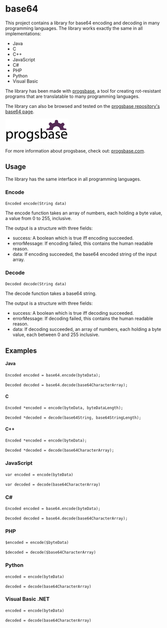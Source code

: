 # base64
This project contains a library for base64 encoding and decoding in many programming languages. The library works exactly the same in all implementations:

 * Java
 * C
 * C++
 * JavaScript
 * C#
 * PHP
 * Python
 * Visual Basic

The library has been made with [progsbase](https://www.progsbase.com), a tool for creating rot-resistant programs that are translatable to many programming languages.

The library can also be browsed and tested on the [progsbase repository's base64 page](https://repo.progsbase.com/repoviewer/no.inductive.idea10.programs/base64/0.1.0).

![progsbase logo](/docs/images/progsbase-logo.png)

For more information about progsbase, check out: [progsbase.com](https://www.progsbase.com).

## Usage

The library has the same interface in all programming languages.

### Encode

`Encoded encode(String data)`

The encode function takes an array of numbers, each holding a byte value, a value from 0 to 255, inclusive.

The output is a structure with three fields:

 * success: A boolean which is true iff encoding succeeded.
 * errorMessage: If encoding failed, this contains the human readable reason.
 * data: If encoding succeeded, the base64 encoded string of the input array.

### Decode
`Decoded decode(String data)`

The decode function takes a base64 string.

The output is a structure with three fields:

 * success: A boolean which is true iff decoding succeeded.
 * errorMessage: If decoding failed, this contains the human readable reason.
 * data: If decoding succeeded, an array of numbers, each holding a byte value, each between 0 and 255 inclusive.

## Examples

#### Java
`Encoded encoded = base64.encode(byteData);`

`Decoded decoded = base64.decode(base64CharacterArray);`

#### C
`Encoded *encoded = encode(byteData, byteDataLength);`

`Decoded *decoded = decode(base64String, base64StringLength);`

#### C++
`Encoded *encoded = encode(byteData);`

`Decoded *decoded = decode(base64CharacterArray);`

### JavaScript
`var encoded = encode(byteData)`

`var decoded = decode(base64CharacterArray)`

### C#
`Encoded encoded = base64.encode(byteData);`

`Decoded decoded = base64.decode(base64CharacterArray);`

### PHP
`$encoded = encode($byteData)`

`$decoded = decode($base64CharacterArray)`

### Python
`encoded = encode(byteData)`

`decoded = decode(base64CharacterArray)`

### Visual Basic .NET
`encoded = encode(byteData)`

`decoded = decode(base64CharacterArray)`